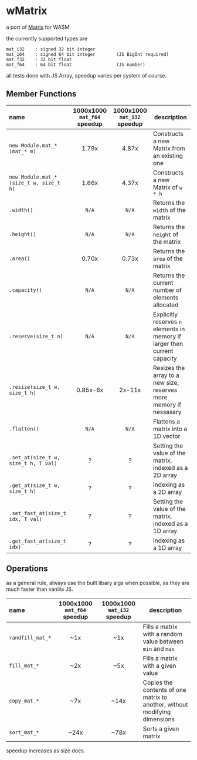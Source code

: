 # wMatrix
a port of [Matrix](https://github.com/EntireTwix/Matrix) for WASM

the currently supported types are 
```
mat_i32    : signed 32 bit integer
mat_i64    : signed 64 bit integer        (JS BigInt required)
mat_f32    : 32 bit float
mat_f64    : 64 bit float                 (JS number)
```

all tests done with JS Array, speedup varies per system of course.
## Member Functions
| name                                   | 1000x1000 `mat_f64` speedup | 1000x1000 `mat_i32` speedup | description                                                                |
| :------------------------------------- | :-------------------------: | :-------------------------: | -------------------------------------------------------------------------- |
| `new Module.mat_*(mat_* m)`            |            1.79x            |            4.87x            | Constructs a new Matrix from an existing one                               |
| `new Module.mat_*(size_t w, size_t h)` |            1.66x            |            4.37x            | Constructs a new Matrix of `w * h`                                         |
| `.width()`                             |            `N/A`            |            `N/A`            | Returns the `width` of the matrix                                          |
| `.height()`                            |            `N/A`            |            `N/A`            | Returns the `height` of the matrix                                         |
| `.area()`                              |            0.70x            |            0.73x            | Returns the `area` of the matrix                                           |
| `.capacity()`                          |            `N/A`            |            `N/A`            | Returns the current number of elements allocated                           |
| `.reserve(size_t n)`                   |            `N/A`            |            `N/A`            | Explicitly reserves `n` elements in memory if larger then current capacity |
| `.resize(size_t w, size_t h)`          |          0.85x-6x           |           2x-11x            | Resizes the array to a new size, reserves more memory if nessasary         |
| `.flatten()`                           |            `N/A`            |            `N/A`            | Flattens a matrix into a 1D vector                                         |
| `.set_at(size_t w, size_t h, T val)`   |              ?              |              ?              | Setting the value of the matrix, indexed as a 2D array                     |
| `.get_at(size_t w, size_t h)`          |              ?              |              ?              | Indexing as a 2D array                                                     |
| `.set_fast_at(size_t idx, T val)`      |              ?              |              ?              | Setting the value of the matrix, indexed as a 1D array                     |
| `.get_fast_at(size_t idx)`             |              ?              |              ?              | Indexing as a 1D array                                                     |
 
 
## Operations
as a general rule, always use the built libary algs when possible, as they are much faster than vanilla JS.

| name             | 1000x1000 `mat_f64` speedup | 1000x1000 `mat_i32` speedup | description                                                                |
| :--------------- | :-------------------------: | :-------------------------: | -------------------------------------------------------------------------- |
| `randfill_mat_*` |             ~1x             |             ~1x             | Fills a matrix with a random value between `min` and `max`                 |
| `fill_mat_*`     |             ~2x             |             ~5x             | Fills a matrix with a given value                                          |
| `copy_mat_*`     |             ~7x             |            ~14x             | Copies the contents of one matrix to another, without modifying dimensions |
| `sort_mat_*`     |            ~24x             |            ~78x             | Sorts a given matrix                                                       |

speedup increases as size does.
